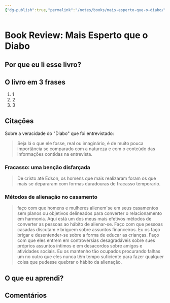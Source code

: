 ```yaml
---
{"dg-publish":true,"permalink":"/notes/books/mais-esperto-que-o-diabo/","dgHomeLink":true,"dgPassFrontmatter":false}
---
```


# Book Review: Mais Esperto que o Diabo

## Por que eu li esse livro?

## O livro em 3 frases

1. 1
2. 2
3. 3

## Citações

Sobre a veracidade do "Diabo" que foi entrevistado:

> Seja lá o que ele fosse, real ou imaginário, é de muito pouca importância se comparado com a natureza e com o conteúdo das informações contidas na entrevista.


### Fracasso: uma benção disfarçada

> De cristo até Edson, os homens que mais realizaram foram os que mais se depararam com formas duradouras de fracasso temporario.


### Métodos de alienação no casamento

> faço com que homens e mulheres alienem´se em seus casamentos sem planos ou objetivos delineados para converter o relacionamento em harmonia. Aqui está um dos meus mais efetivos métodos de converter as pessoas ao hábito de alienar-se. Faço com que pessoas casadas discutam e briguem sobre assuntos financeiros. Eu os faço brigar e desentender-se sobre a forma de educar as crianças. Faço com que eles entrem em controvérsias desagradáveis sobre sues próprios assuntos íntimos e em desacordos sobre amigos e atividades sociais. Eu os mantenho tão ocupados procurando falhas um no outro que eles nunca têm tempo suficiente para fazer qualquer coisa que pudesse quebrar o hábito da alienação.



## O que eu aprendi?

## Comentários

